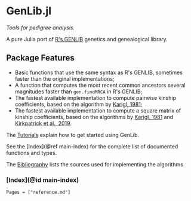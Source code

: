 # GenLib.jl
*Tools for pedigree analysis.*

A pure Julia port of [R's GENLIB](https://cran.r-project.org/web/packages/GENLIB/index.html) genetics and genealogical library.

## Package Features
- Basic functions that use the same syntax as R's GENLIB, sometimes faster than the original implementations;
- A function that computes the most recent common ancestors several magnitudes faster than `gen.findMRCA` in R's GENLIB;
- The fastest available implementation to compute pairwise kinship coefficients, based on the algorithm by [Karigl, 1981](@ref);
- The fastest available implementation to compute a square matrix of kinship coefficients, based on the algorithms by [Karigl, 1981](@ref) and [Kirkpatrick et al., 2019](@ref).

The [Tutorials](@ref) explain how to get started using GenLib.

See the [Index](@ref main-index) for the complete list of documented functions and types.

The [Bibliography](@ref) lists the sources used for implementing the algorithms.

### [Index](@id main-index)

```@index
Pages = ["reference.md"]
```
